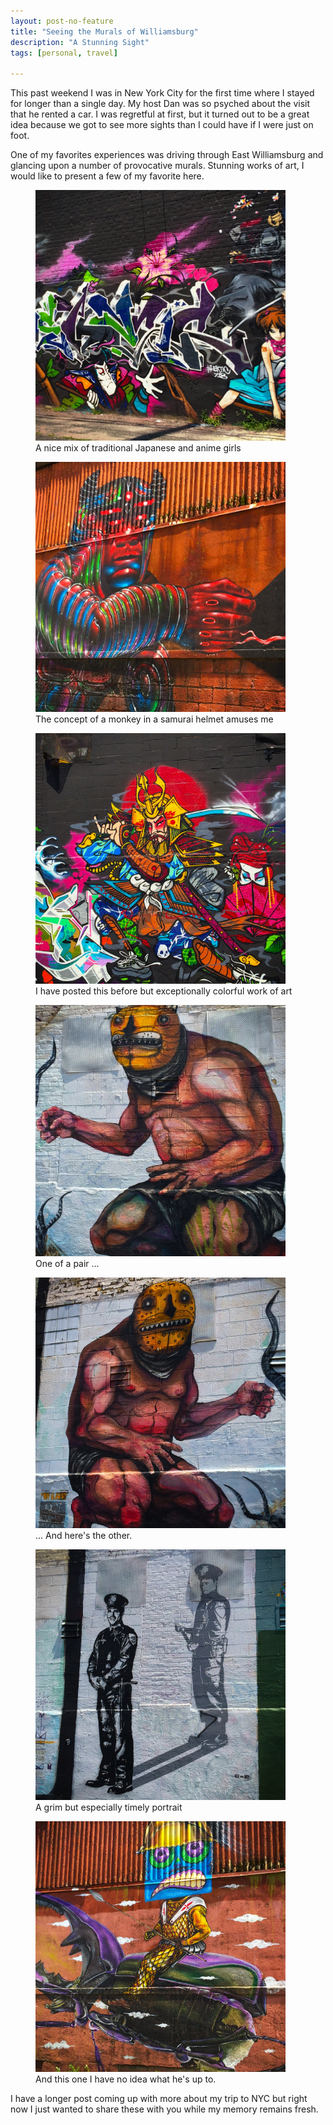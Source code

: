 ```yaml
---
layout: post-no-feature
title: "Seeing the Murals of Williamsburg"
description: "A Stunning Sight"
tags: [personal, travel]

---
```


This past weekend I was in New York City for the first time where I stayed for longer than a single day. My host Dan was so psyched about the visit that he rented a car. I was regretful at first, but it turned out to be a great idea because we got to see more sights than I could have if I were just on foot. 

One of my favorites experiences was driving through East Williamsburg and glancing upon a number of provocative murals. Stunning works of art, I would like to present a few of my favorite here. 

<figure>
	<img src='https://raw.githubusercontent.com/jonathanstyu/jonathanstyu.github.com/master/images/nym-anime.jpg' style='width: 400px'>
  <figcaption>A nice mix of traditional Japanese and anime girls</figcaption>
</figure>

<figure>
	<img src='https://raw.githubusercontent.com/jonathanstyu/jonathanstyu.github.com/master/images/nym-samurai.jpg' style='width: 400px'>
  <figcaption>The concept of a monkey in a samurai helmet amuses me</figcaption>
</figure>

<figure>
	<img src='https://raw.githubusercontent.com/jonathanstyu/jonathanstyu.github.com/master/images/nym-samurai2.jpg' style='width: 400px'>
  <figcaption>I have posted this before but exceptionally colorful work of art</figcaption>
</figure>

<figure>
	<img src='https://raw.githubusercontent.com/jonathanstyu/jonathanstyu.github.com/master/images/nym-brute1.jpg' style='width: 400px'>
  <figcaption>One of a pair ...</figcaption>
</figure>

<figure>
	<img src='https://raw.githubusercontent.com/jonathanstyu/jonathanstyu.github.com/master/images/nym-brute2.jpg' style='width: 400px'>
  <figcaption>... And here's the other.</figcaption>
</figure>

<figure>
	<img src='https://raw.githubusercontent.com/jonathanstyu/jonathanstyu.github.com/master/images/nym-police.jpg' style='width: 400px'>
  <figcaption>A grim but especially timely portrait</figcaption>
</figure>

<figure>
	<img src='https://raw.githubusercontent.com/jonathanstyu/jonathanstyu.github.com/master/images/nym-weirdo.jpg' style='width: 400px'>
  <figcaption>And this one I have no idea what he's up to.</figcaption>
</figure>

I have a longer post coming up with more about my trip to NYC but right now I just wanted to share these with you while my memory remains fresh. 